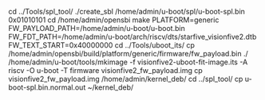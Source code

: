 cd ../Tools/spl_tool/
./create_sbl /home/admin/u-boot/spl/u-boot-spl.bin 0x01010101
cd /home/admin/opensbi
make PLATFORM=generic FW_PAYLOAD_PATH=/home/admin/u-boot/u-boot.bin FW_FDT_PATH=/home/admin/u-boot/arch/riscv/dts/starfive_visionfive2.dtb FW_TEXT_START=0x40000000
cd ../Tools/uboot_its/
cp /home/admin/opensbi/build/platform/generic/firmware/fw_payload.bin ./
/home/admin/u-boot/tools/mkimage -f visionfive2-uboot-fit-image.its -A riscv -O u-boot -T firmware visionfive2_fw_payload.img
cp visionfive2_fw_payload.img /home/admin/kernel_deb/
cd ../spl_tool/
cp u-boot-spl.bin.normal.out ~/kernel_deb/

